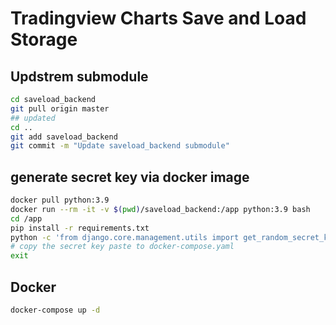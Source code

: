 # Tradingview Charts Save and Load Storage 

## Updstrem submodule

```sh
cd saveload_backend
git pull origin master
## updated
cd ..
git add saveload_backend
git commit -m "Update saveload_backend submodule"
```

## generate secret key via docker image

```sh
docker pull python:3.9
docker run --rm -it -v $(pwd)/saveload_backend:/app python:3.9 bash
cd /app
pip install -r requirements.txt
python -c 'from django.core.management.utils import get_random_secret_key; print(get_random_secret_key())'
# copy the secret key paste to docker-compose.yaml
exit
```

## Docker

```sh
docker-compose up -d
```